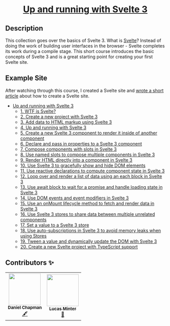 <h1 align="center"><a href="https://egghead.io/playlists/getting-started-with-svelte-3-05a8541a">Up and running with Svelte 3</a></h1>

## Description

This collection goes over the basics of Svelte 3. What is [Svelte](https://svelte.dev)? Instead of doing the work of building user interfaces in the browser - Svelte completes its work during a compile stage. This short course introduces the basic concepts of Svelte 3 and is a great starting point for creating your first Svelte site.

## Example Site

After watching through this course, I created a Svelte site and [wrote a short article](https://www.dschapman.com/articles/create-a-svelte-site) about how to create a Svelte site.

- [Up and running with Svelte 3](#up-and-running-with-svelte-3)
  - [1. WTF is Svelte?](./notes/1-wtf-is-svelte.md)
  - [2. Create a new project with Svelte 3](./notes/2-create-a-new-project-with-svelte-3.md)
  - [3. Add data to HTML markup using Svelte 3](./notes/3-add-data-to-html-markup-using-svelte-3.md)
  - [4. Up and running with Svelte 3](./notes/4-up-and-running-with-svelte-3.md)
  - [5. Create a new Svelte 3 component to render it inside of another component](./notes/5-create-a-new-svelte-3-component-to-render-it-inside-of-another-component.md)
  - [6. Declare and pass in properties to a Svelte 3 component](./notes/6-declare-and-pass-in-properties-to-a-svelte-3-component.md)
  - [7. Compose components with slots in Svelte 3](./notes/7-compose-components-with-slots-in-svelte-3.md)
  - [8. Use named slots to compose multiple components in Svelte 3](./notes/8-use-named-slots-to-compose-multiple-components-in-svelte-3.md)
  - [9. Render HTML directly into a component in Svelte 3](./notes/9-render-html-directly-into-a-component-in-svelte-3.md)
  - [10. Use Svelte 3 to gracefully show and hide DOM elements](./notes/10-use-svelte-3-to-gracefully-show-and-hide-DOM-elements.md)
  - [11. Use reactive declarations to compute component state in Svelte 3](./notes/11-use-reactive-declarations-to-compute-component-state-in-svelte-3.md)
  - [12. Loop over and render a list of data using an each block in Svelte 3](./notes/12-loop-over-and-render-a-list-of-data-using-an-each-block-in-Svelte-3.md)
  - [13. Use await block to wait for a promise and handle loading state in Svelte 3](./notes/13-use-await-block-to-wait-for-a-promise-and-handle-loading-state-in-svelte-3.md)
  - [14. Use DOM events and event modifiers in Svelte 3](./notes/14-use-dom-events-and-event-modifiers-in-svelte-3.md)
  - [15. Use an onMount lifecycle method to fetch and render data in Svelte 3](./notes/15-use-an-onmount-lifecycle-method-to-fetch-and-render-data-in-svelte-3.md)
  - [16. Use Svelte 3 stores to share data between multiple unrelated components](./notes/16-use-svelte-3-stores-to-share-data-between-multiple-unrelated-components.md)
  - [17. Set a value to a Svelte 3 store](./notes/17-set-a-value-to-a-svelte-3-store.md)
  - [18. Use auto-subscriptions in Svelte 3 to avoid memory leaks when using Stores](./notes/18-use-auto-subscriptions-in-svelte-3-to-avoid-memory-leaks-when-using-stores.md)
  - [19. Tween a value and dynamically update the DOM with Svelte 3](./notes/19-tween-a-value-and-dynamically-update-the-dom-with-svelte-3.md)
  - [20. Create a new Svelte project with TypeScript support](./notes/20-create-a-new-svelte-project-with-typescript-support.md)


## Contributors ✨

<table>
  <tr>
  <td align="center"><a href="https://github.com/dschapman"><img src="https://avatars0.githubusercontent.com/u/36767987?s=460&u=ab9bc3080185245a52b84c94c44c972266ae47af&v=4" width="100px;" alt=""/><br /><sub><b>Daniel Chapman</b></sub></a><br /><a href="#review" title="Review">🖋</a></td>
  <td align="center"><a href="https://github.com/lsminter"><img src="https://avatars2.githubusercontent.com/u/26470581?s=400&u=89e0c4f7db5c054125a372dc17b4590e297ac20d&v=4" width="100px;" alt=""/><br /><sub><b>Lucas Minter</b></sub></a><br /><a href="#review-lsminter" title="Review">👀</a>  </td>
  </tr>
</table>